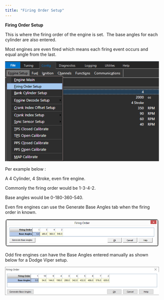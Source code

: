 ```yaml
---
title: "Firing Order Setup"
---
```


**Firing Order Setup**


This is where the firing order of the engine is set.&nbsp; The base angles for each cylinder are also entered. &nbsp;

Most engines are even fired which means each firing event occurs and equal angle from the last. &nbsp;


![Image](</img/Untitled270.png>)


Per example below :&nbsp;

A 4 Cylinder, 4 Stroke, even fire engine. &nbsp;

Commonly the firing order would be 1-3-4-2. &nbsp;

Base angles would be 0-180-360-540.&nbsp;


Even fire engines can use the Generate Base Angles tab when the firing order in known.



![Image](</img/NewItem11.png>)


Odd fire engines can have the Base Angles entered manually as shown below for a Dodge Viper setup.


![Image](</img/NewItem734.png>)
